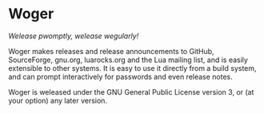 # Woger

_Welease pwomptly, welease wegularly!_

Woger makes releases and release announcements to GitHub, SourceForge,
gnu.org, luarocks.org and the Lua mailing list, and is easily extensible to
other systems. It is easy to use it directly from a build system, and can
prompt interactively for passwords and even release notes.

Woger is weleased under the GNU General Public License version 3, or (at
your option) any later version.
